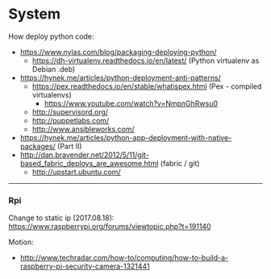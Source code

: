 # System

How deploy python code:
 * https://www.nylas.com/blog/packaging-deploying-python/
   * https://dh-virtualenv.readthedocs.io/en/latest/ (Python virtualenv as Debian .deb)
 * https://hynek.me/articles/python-deployment-anti-patterns/
   * https://pex.readthedocs.io/en/stable/whatispex.html (Pex - compiled virtualenvs)
     * https://www.youtube.com/watch?v=NmpnGhRwsu0 
   * http://supervisord.org/
   * http://puppetlabs.com/
   * http://www.ansibleworks.com/
 * https://hynek.me/articles/python-app-deployment-with-native-packages/ (Part II)
 * http://dan.bravender.net/2012/5/11/git-based_fabric_deploys_are_awesome.html (fabric / git)
   * http://upstart.ubuntu.com/

-----
### Rpi
Change to static ip (2017.08.18): https://www.raspberrypi.org/forums/viewtopic.php?t=191140

Motion:
 * http://www.techradar.com/how-to/computing/how-to-build-a-raspberry-pi-security-camera-1321441
 
